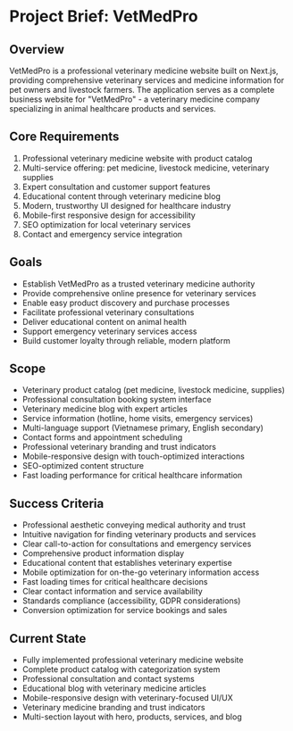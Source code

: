# Project Brief: VetMedPro

## Overview
VetMedPro is a professional veterinary medicine website built on Next.js, providing comprehensive veterinary services and medicine information for pet owners and livestock farmers. The application serves as a complete business website for "VetMedPro" - a veterinary medicine company specializing in animal healthcare products and services.

## Core Requirements
1. Professional veterinary medicine website with product catalog
2. Multi-service offering: pet medicine, livestock medicine, veterinary supplies
3. Expert consultation and customer support features
4. Educational content through veterinary medicine blog
5. Modern, trustworthy UI designed for healthcare industry
6. Mobile-first responsive design for accessibility
7. SEO optimization for local veterinary services
8. Contact and emergency service integration

## Goals
- Establish VetMedPro as a trusted veterinary medicine authority
- Provide comprehensive online presence for veterinary services
- Enable easy product discovery and purchase processes
- Facilitate professional veterinary consultations
- Deliver educational content on animal health
- Support emergency veterinary services access
- Build customer loyalty through reliable, modern platform

## Scope
- Veterinary product catalog (pet medicine, livestock medicine, supplies)
- Professional consultation booking system interface
- Veterinary medicine blog with expert articles
- Service information (hotline, home visits, emergency services)
- Multi-language support (Vietnamese primary, English secondary)
- Contact forms and appointment scheduling
- Professional veterinary branding and trust indicators
- Mobile-responsive design with touch-optimized interactions
- SEO-optimized content structure
- Fast loading performance for critical healthcare information

## Success Criteria
- Professional aesthetic conveying medical authority and trust
- Intuitive navigation for finding veterinary products and services
- Clear call-to-action for consultations and emergency services
- Comprehensive product information display
- Educational content that establishes veterinary expertise
- Mobile optimization for on-the-go veterinary information access
- Fast loading times for critical healthcare decisions
- Clear contact information and service availability
- Standards compliance (accessibility, GDPR considerations)
- Conversion optimization for service bookings and sales

## Current State
- Fully implemented professional veterinary medicine website
- Complete product catalog with categorization system
- Professional consultation and contact systems
- Educational blog with veterinary medicine articles
- Mobile-responsive design with veterinary-focused UI/UX
- Veterinary medicine branding and trust indicators
- Multi-section layout with hero, products, services, and blog
